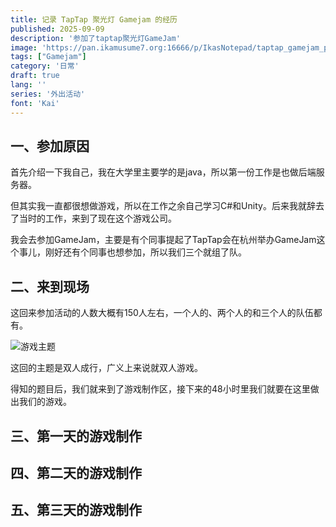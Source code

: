 ```yaml
---
title: 记录 TapTap 聚光灯 Gamejam 的经历
published: 2025-09-09
description: '参加了taptap聚光灯GameJam'
image: 'https://pan.ikamusume7.org:16666/p/IkasNotepad/taptap_gamejam_poster.webp?sign=gk6J2Hi9WsgNnmtiwPWZ9Aq5hTOfiqdN2Ab1y21p0Bo=:0'
tags: ["Gamejam"]
category: '日常'
draft: true
lang: ''
series: '外出活动'
font: 'Kai'
---
```


## 一、参加原因

首先介绍一下我自己，我在大学里主要学的是java，所以第一份工作是也做后端服务器。

但其实我一直都很想做游戏，所以在工作之余自己学习C#和Unity。后来我就辞去了当时的工作，来到了现在这个游戏公司。

我会去参加GameJam，主要是有个同事提起了TapTap会在杭州举办GameJam这个事儿，刚好还有个同事也想参加，所以我们三个就组了队。

## 二、来到现场

这回来参加活动的人数大概有150人左右，一个人的、两个人的和三个人的队伍都有。

![游戏主题](https://pan.ikamusume7.org:16666/p/IkasNotepad/taptap_gamejam_theme.webp?sign=Bwp0s_OHW0ISbK5---FP8vo8-45mYtB1NVFqrmj7wKY=:0 "游戏主题")

这回的主题是双人成行，广义上来说就双人游戏。

得知的题目后，我们就来到了游戏制作区，接下来的48小时里我们就要在这里做出我们的游戏。

## 三、第一天的游戏制作

## 四、第二天的游戏制作

## 五、第三天的游戏制作

